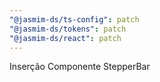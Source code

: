 ```yaml
---
"@jasmim-ds/ts-config": patch
"@jasmim-ds/tokens": patch
"@jasmim-ds/react": patch
---
```


Inserção Componente StepperBar
